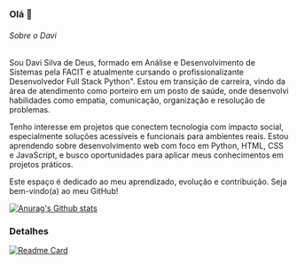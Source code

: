 ### Olá 👋

###### Sobre o Davi

Sou Davi Silva de Deus, formado em Análise e Desenvolvimento de Sistemas pela FACIT e atualmente cursando o profissionalizante Desenvolvedor Full Stack Python". Estou em transição de carreira, vindo da área de atendimento como porteiro em um posto de saúde, onde desenvolvi habilidades como empatia, comunicação, organização e resolução de problemas.

Tenho interesse em projetos que conectem tecnologia com impacto social, especialmente soluções acessíveis e funcionais para ambientes reais. Estou aprendendo sobre desenvolvimento web com foco em Python, HTML, CSS e JavaScript, e busco oportunidades para aplicar meus conhecimentos em projetos práticos.

Este espaço é dedicado ao meu aprendizado, evolução e contribuição. Seja bem-vindo(a) ao meu GitHub!

[![Anurag's Github stats](https://github-readme-stats.vercel.app/api?username=davisdeus&show_icons=true&theme=dark)](https://github.com/anuraghazra/github-readme-stats)

### Detalhes

[![Readme Card](https://github-readme-stats.vercel.app/api/pin/?username=davisdeusrepo=davisdeus.github.io&theme=dark)](https://github.com/anuraghazra/github-readme-stats)
